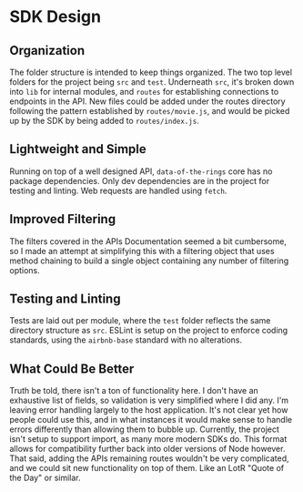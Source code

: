 # SDK Design

## Organization
The folder structure is intended to keep things organized. The two top level folders for the project being `src` and `test`. Underneath `src`, it's broken down into `lib` for internal modules, and `routes` for establishing connections to endpoints in the API. New files could be added under the routes directory following the pattern established by `routes/movie.js`, and would be picked up by the SDK by being added to `routes/index.js`.

## Lightweight and Simple
Running on top of a well designed API, `data-of-the-rings` core has no package dependencies. Only dev dependencies are in the project for testing and linting. Web requests are handled using `fetch`.

## Improved Filtering
The filters covered in the APIs Documentation seemed a bit cumbersome, so I made an attempt at simplifying this with a filtering object that uses method chaining to build a single object containing any number of filtering options.

## Testing and Linting
Tests are laid out per module, where the `test` folder reflects the same directory structure as `src`. ESLint is setup on the project to enforce coding standards, using the `airbnb-base` standard with no alterations.

## What Could Be Better
Truth be told, there isn't a ton of functionality here. I don't have an exhaustive list of fields, so validation is very simplified where I did any. I'm leaving error handling largely to the host application. It's not clear yet how people could use this, and in what instances it would make sense to handle errors differently than allowing them to bubble up. Currently, the project isn't setup to support import, as many more modern SDKs do. This format allows for compatibility further back into older versions of Node however. That said, adding the APIs remaining routes wouldn't be very complicated, and we could sit new functionality on top of them. Like an LotR "Quote of the Day" or similar.
